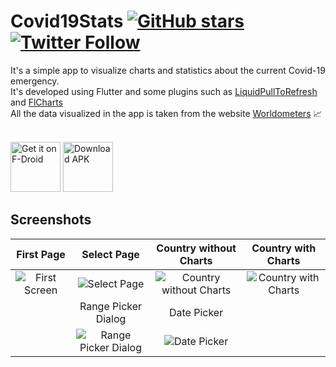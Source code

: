 # Covid19Stats [![GitHub stars](https://img.shields.io/github/stars/Akashdu/Covid19Stats?style=social)](https://github.com/Akashdu/Covid19Stats) [![Twitter Follow](https://img.shields.io/twitter/follow/TaveGabriel?label=Follow&style=social)](https://twitter.com/AkashDu12238127)
It's a simple app to visualize charts and statistics about the current Covid-19 emergency. <br>
It's developed using Flutter and some plugins such as [LiquidPullToRefresh](https://github.com/aagarwal1012/Liquid-Pull-To-Refresh) and [FlCharts](https://github.com/imaNNeoFighT/fl_chart)<br>
All the data visualized in the app is taken from the website [Worldometers](https://www.worldometers.info/coronavirus/) 📈<br><br>

[<img src="https://fdroid.gitlab.io/artwork/badge/get-it-on.png" alt="Get it on F-Droid" height="80">](https://f-droid.org/packages/com.AkashDU.covid19stats) [<img src="https://raw.githubusercontent.com/Akashdu/Covid19Stats/master/repo_files/DownloadForAndroid.png" alt="Download APK" height="80" />](https://github.com/Akashdu/Covid19Stats/blob/master/repo_files/app-release.apk?raw=true)<br>

## Screenshots

|First Page|Select Page|Country without Charts|Country with Charts|
|:------------:|:------------:|:-------------:|:-------------:|
![First Screen](/assets/Screenshots/iOS/iPhone%20Xs%201.png)|![Select Page](/assets/Screenshots/iOS/iPhone%20Xs%202.png)|![Country without Charts](/assets/Screenshots/iOS/iPhone%20Xs%203.png)|![Country with Charts](/assets/Screenshots/iOS/iPhone%20Xs%204.png)|
||Range Picker Dialog|Date Picker|
||![Range Picker Dialog](/assets/Screenshots/iOS/iPhone%20Xs%205.png)|![Date Picker](/assets/Screenshots/iOS/iPhone%20Xs%206.png)|
